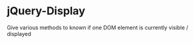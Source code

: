jQuery-Display
==============

Give various methods to known if one DOM element is currently visible / displayed